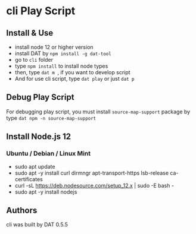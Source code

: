 # cli Play Script

## Install & Use
- install node 12 or higher version
- install DAT by `npm install -g dat-tool`
- go to `cli` folder
- type `npm install` to install node types
- then, type `dat m `, if you want to develop script
- And for use cli script, type `dat play` or just `dat p`

## Debug Play Script

For debugging play script, you must install `source-map-support` package by type `dat npm -n source-map-support`

## Install Node.js 12

### Ubuntu / Debian / Linux Mint
- sudo apt update
- sudo apt -y install curl dirmngr apt-transport-https lsb-release ca-certificates
- curl -sL https://deb.nodesource.com/setup_12.x | sudo -E bash -
- sudo apt -y install nodejs

## Authors
cli was built by DAT 0.5.5